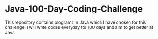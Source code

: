 # Java-100-Day-Coding-Challenge
This repository contains programs in Java which I have chosen for this challenge, I will write codes everyday for 100 days and aim to get better at Java.
